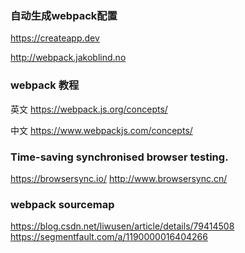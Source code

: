 ### 自动生成webpack配置

https://createapp.dev

http://webpack.jakoblind.no


### webpack 教程

英文  https://webpack.js.org/concepts/

中文 https://www.webpackjs.com/concepts/


### Time-saving synchronised browser testing.
https://browsersync.io/
http://www.browsersync.cn/


### webpack sourcemap
https://blog.csdn.net/liwusen/article/details/79414508
https://segmentfault.com/a/1190000016404266

